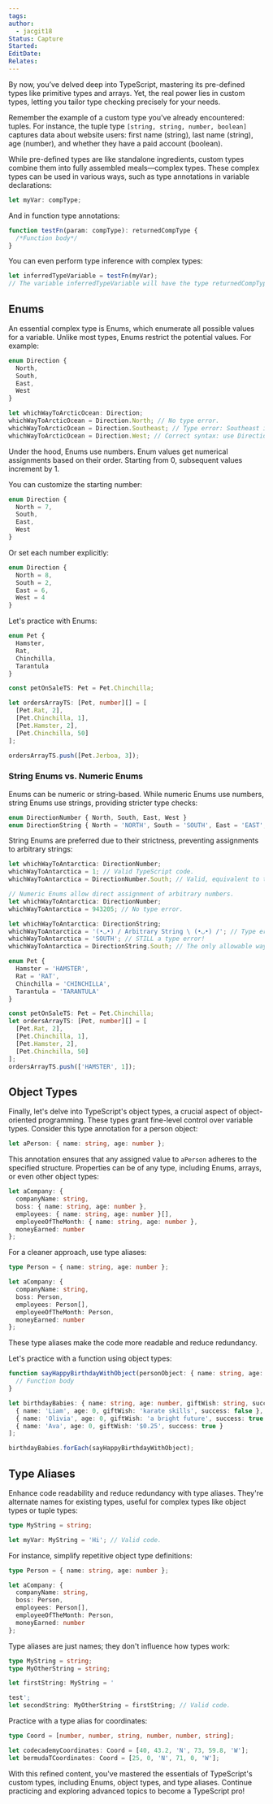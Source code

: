 ```yaml
---
tags: 
author:
  - jacgit18
Status: Capture
Started: 
EditDate: 
Relates:
---
```

By now, you’ve delved deep into TypeScript, mastering its pre-defined types like primitive types and arrays. Yet, the real power lies in custom types, letting you tailor type checking precisely for your needs.

Remember the example of a custom type you've already encountered: tuples. For instance, the tuple type `[string, string, number, boolean]` captures data about website users: first name (string), last name (string), age (number), and whether they have a paid account (boolean).

While pre-defined types are like standalone ingredients, custom types combine them into fully assembled meals—complex types. These complex types can be used in various ways, such as type annotations in variable declarations:

```typescript
let myVar: compType;
```

And in function type annotations:

```typescript
function testFn(param: compType): returnedCompType {
  /*Function body*/
}
```

You can even perform type inference with complex types:

```typescript
let inferredTypeVariable = testFn(myVar);
// The variable inferredTypeVariable will have the type returnedCompType.
```

## Enums

An essential complex type is Enums, which enumerate all possible values for a variable. Unlike most types, Enums restrict the potential values. For example:

```typescript
enum Direction {
  North,
  South,
  East,
  West
}

let whichWayToArcticOcean: Direction;
whichWayToArcticOcean = Direction.North; // No type error.
whichWayToArcticOcean = Direction.Southeast; // Type error: Southeast is not a valid value for Direction.
whichWayToArcticOcean = Direction.West; // Correct syntax: use Direction.West instead.
```

Under the hood, Enums use numbers. Enum values get numerical assignments based on their order. Starting from 0, subsequent values increment by 1.

You can customize the starting number:

```typescript
enum Direction {
  North = 7,
  South,
  East,
  West
}
```

Or set each number explicitly:

```typescript
enum Direction {
  North = 8,
  South = 2,
  East = 6,
  West = 4
}
```

Let's practice with Enums:

```typescript
enum Pet {
  Hamster,
  Rat,
  Chinchilla,
  Tarantula
}

const petOnSaleTS: Pet = Pet.Chinchilla;

let ordersArrayTS: [Pet, number][] = [
  [Pet.Rat, 2],
  [Pet.Chinchilla, 1],
  [Pet.Hamster, 2],
  [Pet.Chinchilla, 50]
];

ordersArrayTS.push([Pet.Jerboa, 3]);
```

### String Enums vs. Numeric Enums

Enums can be numeric or string-based. While numeric Enums use numbers, string Enums use strings, providing stricter type checks:

```typescript
enum DirectionNumber { North, South, East, West }
enum DirectionString { North = 'NORTH', South = 'SOUTH', East = 'EAST', West = 'WEST' }
```

String Enums are preferred due to their strictness, preventing assignments to arbitrary strings:

```typescript
let whichWayToAntarctica: DirectionNumber;
whichWayToAntarctica = 1; // Valid TypeScript code.
whichWayToAntarctica = DirectionNumber.South; // Valid, equivalent to the above line.

// Numeric Enums allow direct assignment of arbitrary numbers.
let whichWayToAntarctica: DirectionNumber;
whichWayToAntarctica = 943205; // No type error.

let whichWayToAntarctica: DirectionString;
whichWayToAntarctica = '(•◡•) / Arbitrary String \ (•◡•) /'; // Type error!
whichWayToAntarctica = 'SOUTH'; // STILL a type error!
whichWayToAntarctica = DirectionString.South; // The only allowable way to do this.

enum Pet {
  Hamster = 'HAMSTER',
  Rat = 'RAT',
  Chinchilla = 'CHINCHILLA',
  Tarantula = 'TARANTULA'
}

const petOnSaleTS: Pet = Pet.Chinchilla;
let ordersArrayTS: [Pet, number][] = [
  [Pet.Rat, 2],
  [Pet.Chinchilla, 1],
  [Pet.Hamster, 2],
  [Pet.Chinchilla, 50]
];
ordersArrayTS.push(['HAMSTER', 1]);
```

## Object Types

Finally, let's delve into TypeScript's object types, a crucial aspect of object-oriented programming. These types grant fine-level control over variable types. Consider this type annotation for a person object:

```typescript
let aPerson: { name: string, age: number };
```

This annotation ensures that any assigned value to `aPerson` adheres to the specified structure. Properties can be of any type, including Enums, arrays, or even other object types:

```typescript
let aCompany: {
  companyName: string,
  boss: { name: string, age: number },
  employees: { name: string, age: number }[],
  employeeOfTheMonth: { name: string, age: number },
  moneyEarned: number
};
```

For a cleaner approach, use type aliases:

```typescript
type Person = { name: string, age: number };

let aCompany: {
  companyName: string,
  boss: Person,
  employees: Person[],
  employeeOfTheMonth: Person,
  moneyEarned: number
};
```

These type aliases make the code more readable and reduce redundancy.

Let's practice with a function using object types:

```typescript
function sayHappyBirthdayWithObject(personObject: { name: string, age: number, giftWish: string, success: boolean }) {
  // Function body
}

let birthdayBabies: { name: string, age: number, giftWish: string, success: boolean }[] = [
  { name: 'Liam', age: 0, giftWish: 'karate skills', success: false },
  { name: 'Olivia', age: 0, giftWish: 'a bright future', success: true },
  { name: 'Ava', age: 0, giftWish: '$0.25', success: true }
];

birthdayBabies.forEach(sayHappyBirthdayWithObject);
```

## Type Aliases

Enhance code readability and reduce redundancy with type aliases. They're alternate names for existing types, useful for complex types like object types or tuple types:

```typescript
type MyString = string;

let myVar: MyString = 'Hi'; // Valid code.
```

For instance, simplify repetitive object type definitions:

```typescript
type Person = { name: string, age: number };

let aCompany: {
  companyName: string,
  boss: Person,
  employees: Person[],
  employeeOfTheMonth: Person,
  moneyEarned: number
};
```

Type aliases are just names; they don't influence how types work:

```typescript
type MyString = string;
type MyOtherString = string;

let firstString: MyString = '

test';
let secondString: MyOtherString = firstString; // Valid code.
```

Practice with a type alias for coordinates:

```typescript
type Coord = [number, number, string, number, number, string];

let codecademyCoordinates: Coord = [40, 43.2, 'N', 73, 59.8, 'W'];
let bermudaTCoordinates: Coord = [25, 0, 'N', 71, 0, 'W'];
```

With this refined content, you've mastered the essentials of TypeScript's custom types, including Enums, object types, and type aliases. Continue practicing and exploring advanced topics to become a TypeScript pro!